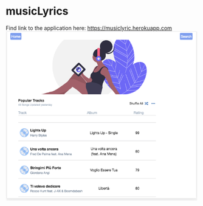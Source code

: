 # musicLyrics

Find link to the application here: https://musiclyric.herokuapp.com
![App Landing page](./src/assets/images/appscreenshot.png)